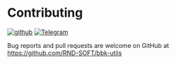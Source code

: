 # Contributing

[![github](https://badgen.net/badge/github/bbk-utils/blue?icon=github)](https://github.com/RND-SOFT/bbk-utils)
[![Telegram](https://img.shields.io/static/v1?label=telegram&message=@jerry_ru&color=blue&logo=telegram)](https://t.me/jerry_ru)

Bug reports and pull requests  are welcome on GitHub at https://github.com/RND-SOFT/bbk-utils